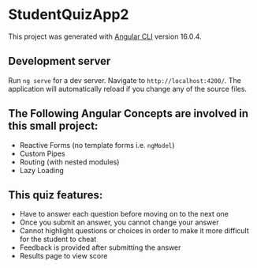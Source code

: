 # StudentQuizApp2

This project was generated with [Angular CLI](https://github.com/angular/angular-cli) version 16.0.4.

## Development server

Run `ng serve` for a dev server. Navigate to `http://localhost:4200/`. The application will automatically reload if you change any of the source files.

## The Following Angular Concepts are involved in this small project:

- Reactive Forms (no template forms i.e. `ngModel`)
- Custom Pipes
- Routing (with nested modules)
- Lazy Loading

## This quiz features:
- Have to answer each question before moving on to the next one
- Once you submit an answer, you cannot change your answer
- Cannot highlight questions or choices in order to make it more difficult for the student to cheat
- Feedback is provided after submitting the answer
- Results page to view score
